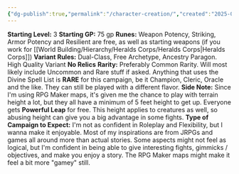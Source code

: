 ```yaml
---
{"dg-publish":true,"permalink":"/character-creation/","created":"2025-02-09T15:07:46.752-05:00","updated":"2025-04-05T09:55:28.483-04:00"}
---
```


**Starting Level:** 3
**Starting GP:** 75 gp
**Runes:** Weapon Potency, Striking, Armor Potency and Resilient are free, as well as starting weapons (if you work for [[World Building/Hierarchy/Heralds Corps/Heralds Corps\|Heralds Corps]])
**Variant Rules:** Dual-Class, Free Archetype, Ancestry Paragon. High Quality Variant
**No Relics**
**Rarity:** Preferably Common Rarity. Will most likely include Uncommon and Rare stuff if asked. Anything that uses the Divine Spell List is **RARE** for this campaign, be it Champion, Cleric, Oracle and the like. They can still be played with a different flavor.
**Side Note:** Since I'm using RPG Maker maps, it's given me the chance to play with terrain height a lot, but they all have a minimum of 5 feet height to get up. Everyone gets **Powerful Leap** for free.
This height applies to creatures as well, so abusing height can give you a big advantage in some fights.
**Type of Campaign to Expect:** I'm not as confident in Roleplay and Flexibility, but I wanna make it enjoyable. Most of my inspirations are from JRPGs and games all around more than actual stories. Some aspects might not feel as logical, but I'm confident in being able to give interesting fights, gimmicks / objectives, and make you enjoy a story. The RPG Maker maps might make it feel a bit more "gamey" still.